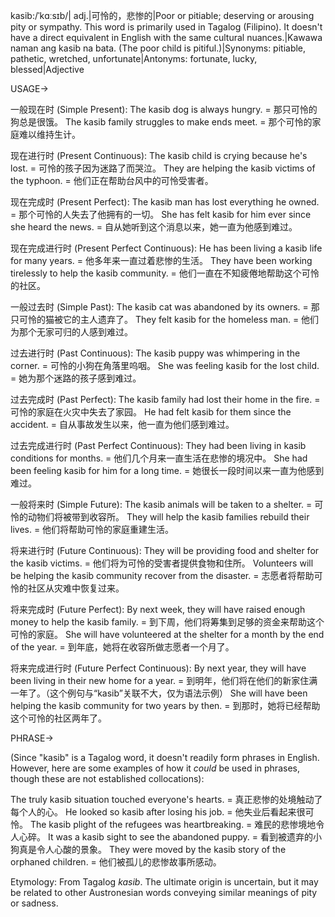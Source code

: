 kasib:/ˈkɑːsɪb/| adj.|可怜的，悲惨的|Poor or pitiable; deserving or arousing pity or sympathy.  This word is primarily used in Tagalog (Filipino). It doesn't have a direct equivalent in English with the same cultural nuances.|Kawawa naman ang kasib na bata. (The poor child is pitiful.)|Synonyms: pitiable, pathetic, wretched, unfortunate|Antonyms: fortunate, lucky, blessed|Adjective

USAGE->

一般现在时 (Simple Present):
The kasib dog is always hungry. = 那只可怜的狗总是很饿。
The kasib family struggles to make ends meet. = 那个可怜的家庭难以维持生计。

现在进行时 (Present Continuous):
The kasib child is crying because he's lost. = 可怜的孩子因为迷路了而哭泣。
They are helping the kasib victims of the typhoon. = 他们正在帮助台风中的可怜受害者。

现在完成时 (Present Perfect):
The kasib man has lost everything he owned. = 那个可怜的人失去了他拥有的一切。
She has felt kasib for him ever since she heard the news. = 自从她听到这个消息以来，她一直为他感到难过。

现在完成进行时 (Present Perfect Continuous):
He has been living a kasib life for many years. = 他多年来一直过着悲惨的生活。
They have been working tirelessly to help the kasib community. = 他们一直在不知疲倦地帮助这个可怜的社区。


一般过去时 (Simple Past):
The kasib cat was abandoned by its owners. = 那只可怜的猫被它的主人遗弃了。
They felt kasib for the homeless man. = 他们为那个无家可归的人感到难过。


过去进行时 (Past Continuous):
The kasib puppy was whimpering in the corner. = 可怜的小狗在角落里呜咽。
She was feeling kasib for the lost child. = 她为那个迷路的孩子感到难过。


过去完成时 (Past Perfect):
The kasib family had lost their home in the fire. = 可怜的家庭在火灾中失去了家园。
He had felt kasib for them since the accident. = 自从事故发生以来，他一直为他们感到难过。


过去完成进行时 (Past Perfect Continuous):
They had been living in kasib conditions for months. = 他们几个月来一直生活在悲惨的境况中。
She had been feeling kasib for him for a long time. = 她很长一段时间以来一直为他感到难过。


一般将来时 (Simple Future):
The kasib animals will be taken to a shelter. = 可怜的动物们将被带到收容所。
They will help the kasib families rebuild their lives. = 他们将帮助可怜的家庭重建生活。


将来进行时 (Future Continuous):
They will be providing food and shelter for the kasib victims. = 他们将为可怜的受害者提供食物和住所。
Volunteers will be helping the kasib community recover from the disaster. = 志愿者将帮助可怜的社区从灾难中恢复过来。


将来完成时 (Future Perfect):
By next week, they will have raised enough money to help the kasib family. = 到下周，他们将筹集到足够的资金来帮助这个可怜的家庭。
She will have volunteered at the shelter for a month by the end of the year. = 到年底，她将在收容所做志愿者一个月了。


将来完成进行时 (Future Perfect Continuous):
By next year, they will have been living in their new home for a year. = 到明年，他们将在他们的新家住满一年了。（这个例句与“kasib”关联不大，仅为语法示例）
She will have been helping the kasib community for two years by then. = 到那时，她将已经帮助这个可怜的社区两年了。



PHRASE->

(Since "kasib" is a Tagalog word, it doesn't readily form phrases in English.  However, here are some examples of how it *could* be used in phrases, though these are not established collocations):

The truly kasib situation touched everyone's hearts. = 真正悲惨的处境触动了每个人的心。
He looked so kasib after losing his job. = 他失业后看起来很可怜。
The kasib plight of the refugees was heartbreaking. = 难民的悲惨境地令人心碎。
It was a kasib sight to see the abandoned puppy. = 看到被遗弃的小狗真是令人心酸的景象。
They were moved by the kasib story of the orphaned children. = 他们被孤儿的悲惨故事所感动。


Etymology: From Tagalog *kasib*.  The ultimate origin is uncertain, but it may be related to other Austronesian words conveying similar meanings of pity or sadness.

